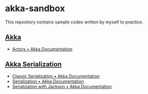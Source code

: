 # akka-sandbox

This repository contains sample codes written by myself to practice.

## [Akka](/akka)

- [Actors • Akka Documentation](https://doc.akka.io/docs/akka/current/typed/index.html)

## [Akka Serialization](/akka-serialization)

- [Classic Serialization • Akka Documentation](https://doc.akka.io/docs/akka/current/serialization-classic.html)
- [Serialization • Akka Documentation](https://doc.akka.io/docs/akka/current/serialization.html)
- [Serialization with Jackson • Akka Documentation](https://doc.akka.io/docs/akka/current/serialization-jackson.html)